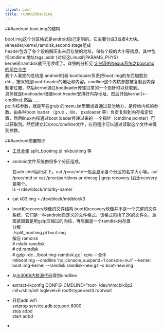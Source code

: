 ```yaml
---
layout: post
title: rk3066的hacking
---
```


###android boot.img的结构

boot.img这个分区格式是android自己定制的。它主要分成3或者4大块。  
由header,kernel,ramdisk,second stage组成  
header包含了各个段的解压出来后存放的地址，和各个段的大小等信息。其中包括cmdline 地址tags_addr (对应这Linux的PARAMS_PHYS)  
kernel和ramdisk就不用啰嗦了。详细的分析见 [定制我的Nexus系统之boot.img的前世今生]  
我个人看完的总结是:android机器 bootloader负责把boot.img的东西加载到ddr，按照的是boot-header的地址和内容。cmdline这个内核参数被复制到内存制定位置，然后kernel通过bootloader传递过来的一个指针可以获取到。  
具体就是bootloader根据boot header安排好内存地址，然后开始kernel(<--cmdline),然后......  
pc:内核参数，就是写在grub 的menu.lst里面或者通过其他地方，是传给内核的参数。由各种boot loader （grub ，lilo， pxeloader 等）负责复制到内存指定位置，然后linux内核通过boot loader传递过来的 一个指针（cmdline pointer）可以获取到。然后建立起/proc/cmdline文件，应用程序可以通过读取这个文件来得到参数。  


###android前置知识

* [工具合集] split_bootimg.pl mkbootimg 等

* android文件系统由很多个分区组成。

	在adb shell运行如下。cat /proc/mtd一般会显示各个分区的名字大小等。cat /proc/mtd or cat /proc/partitions or dmesg | grep recovery 找出recovery是哪个。  
	ls -l  /dev/block/mtd/by-name/

* cat k03.img > /dev/block/mtdblock3

* boot和recovery映像的文件结构
	boot和recovery映像并不是一个完整的文件系统，它们是一种android自定义的文件格式，该格式包括了2K的文件头，后面紧跟着是用gzip压缩过的内核，再后面是一个ramdisk内存盘  
	分解  
	    ./split_bootimg.pl boot.img  
	解压 ramdisk  
	    # mkdir ramdisk  
	    # cd ramdisk  
	    # gzip -dc ../boot.img-ramdisk.gz | cpio -i
	合体  
	    mkbootimg --cmdline 'no_console_suspend=1 console=null' --kernel boot.img-kernel --ramdisk ramdisk-new.gz -o boot-new.img

* 从[rk3066内核源代码]得到cmdline

* extract-ikconfig
	CONFIG_CMDLINE="root=/dev/mmcblk0p2 init=/sbin/init loglevel=8 rootfstype=ext4 rootwait

* 开启adb wifi  
	    setprop service.adb.tcp.port 8000  
	    stop adbd  
	    start adbd

* 

[如何解包／编辑／打包boot.img文件]: http://www.cnblogs.com/shenhaocn/archive/2010/05/25/1743704.html
[rk3066内核源代码]: https://github.com/AndrewDB/rk3066-kernel
[工具合集]: http://code.google.com/p/zen-droid/downloads/list
[定制我的Nexus系统之boot.img的前世今生]: http://blog.csdn.net/ttxgz/article/details/7742696
[linux下的rk3066 adb]: http://www.rikomagic.co.uk/forum/viewtopic.php?f=9&t=4080
